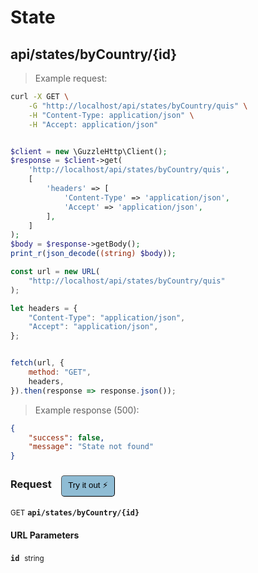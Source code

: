 # State


## api/states/byCountry/{id}




> Example request:

```bash
curl -X GET \
    -G "http://localhost/api/states/byCountry/quis" \
    -H "Content-Type: application/json" \
    -H "Accept: application/json"
```

```php

$client = new \GuzzleHttp\Client();
$response = $client->get(
    'http://localhost/api/states/byCountry/quis',
    [
        'headers' => [
            'Content-Type' => 'application/json',
            'Accept' => 'application/json',
        ],
    ]
);
$body = $response->getBody();
print_r(json_decode((string) $body));
```

```javascript
const url = new URL(
    "http://localhost/api/states/byCountry/quis"
);

let headers = {
    "Content-Type": "application/json",
    "Accept": "application/json",
};


fetch(url, {
    method: "GET",
    headers,
}).then(response => response.json());
```


> Example response (500):

```json
{
    "success": false,
    "message": "State not found"
}
```
<div id="execution-results-GETapi-states-byCountry--id-" hidden>
    <blockquote>Received response<span id="execution-response-status-GETapi-states-byCountry--id-"></span>:</blockquote>
    <pre class="json"><code id="execution-response-content-GETapi-states-byCountry--id-"></code></pre>
</div>
<div id="execution-error-GETapi-states-byCountry--id-" hidden>
    <blockquote>Request failed with error:</blockquote>
    <pre><code id="execution-error-message-GETapi-states-byCountry--id-"></code></pre>
</div>
<form id="form-GETapi-states-byCountry--id-" data-method="GET" data-path="api/states/byCountry/{id}" data-authed="0" data-hasfiles="0" data-headers='{"Content-Type":"application\/json","Accept":"application\/json"}' onsubmit="event.preventDefault(); executeTryOut('GETapi-states-byCountry--id-', this);">
<h3>
    Request&nbsp;&nbsp;&nbsp;
        <button type="button" style="background-color: #8fbcd4; padding: 5px 10px; border-radius: 5px; border-width: thin;" id="btn-tryout-GETapi-states-byCountry--id-" onclick="tryItOut('GETapi-states-byCountry--id-');">Try it out ⚡</button>
    <button type="button" style="background-color: #c97a7e; padding: 5px 10px; border-radius: 5px; border-width: thin;" id="btn-canceltryout-GETapi-states-byCountry--id-" onclick="cancelTryOut('GETapi-states-byCountry--id-');" hidden>Cancel</button>&nbsp;&nbsp;
    <button type="submit" style="background-color: #6ac174; padding: 5px 10px; border-radius: 5px; border-width: thin;" id="btn-executetryout-GETapi-states-byCountry--id-" hidden>Send Request 💥</button>
    </h3>
<p>
<small class="badge badge-green">GET</small>
 <b><code>api/states/byCountry/{id}</code></b>
</p>
<h4 class="fancy-heading-panel"><b>URL Parameters</b></h4>
<p>
<b><code>id</code></b>&nbsp;&nbsp;<small>string</small>  &nbsp;
<input type="text" name="id" data-endpoint="GETapi-states-byCountry--id-" data-component="url" required  hidden>
<br>
</p>
</form>



